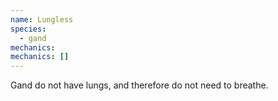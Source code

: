 ```yaml
---
name: Lungless
species:
  - gand
mechanics:
mechanics: []
---
```

Gand do not have lungs, and therefore do not need to breathe.
